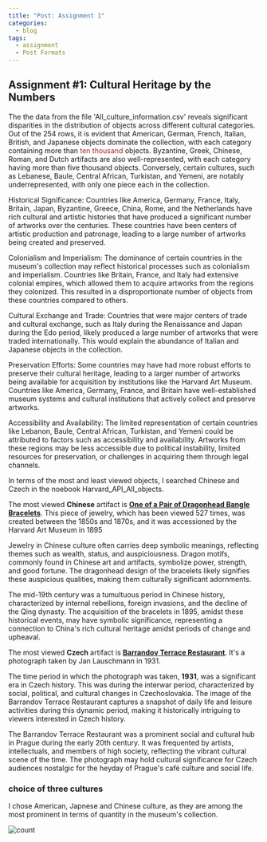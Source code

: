 ```yaml
---
title: "Post: Assignment 1"
categories:
  - blog
tags:
  - assignment
  - Post Formats
---
```


## Assignment #1: Cultural Heritage by the Numbers


The the data from the file 'All_culture_information.csv' reveals significant disparities in the distribution of objects across different cultural categories. Out of the 254 rows, it is evident that American, German, French, Italian, British, and Japanese objects dominate the collection, with each category containing more than <span style="color:brown">ten thousand</span> objects. Byzantine, Greek, Chinese, Roman, and Dutch artifacts are also well-represented, with each category having more than five thousand objects. Conversely, certain cultures, such as Lebanese, Baule, Central African, Turkistan, and Yemeni, are notably underrepresented, with only one piece each in the collection. 

Historical Significance: Countries like America, Germany, France, Italy, Britain, Japan, Byzantine, Greece, China, Rome, and the Netherlands have rich cultural and artistic histories that have produced a significant number of artworks over the centuries. These countries have been centers of artistic production and patronage, leading to a large number of artworks being created and preserved.

Colonialism and Imperialism: The dominance of certain countries in the museum's collection may reflect historical processes such as colonialism and imperialism. Countries like Britain, France, and Italy had extensive colonial empires, which allowed them to acquire artworks from the regions they colonized. This resulted in a disproportionate number of objects from these countries compared to others.

Cultural Exchange and Trade: Countries that were major centers of trade and cultural exchange, such as Italy during the Renaissance and Japan during the Edo period, likely produced a large number of artworks that were traded internationally. This would explain the abundance of Italian and Japanese objects in the collection.

Preservation Efforts: Some countries may have had more robust efforts to preserve their cultural heritage, leading to a larger number of artworks being available for acquisition by institutions like the Harvard Art Museum. Countries like America, Germany, France, and Britain have well-established museum systems and cultural institutions that actively collect and preserve artworks.

Accessibility and Availability: The limited representation of certain countries like Lebanon, Baule, Central African, Turkistan, and Yemeni could be attributed to factors such as accessibility and availability. Artworks from these regions may be less accessible due to political instability, limited resources for preservation, or challenges in acquiring them through legal channels.



In terms of the most and least viewed objects, I searched Chinese and Czech in the noebook Harvard_API_All_objects. 

The most viewed **Chinese** artifact is **[One of a Pair of Dragonhead Bangle Bracelets](https://harvardartmuseums.org/collections/object/232556?position=0)**.
This piece of jewelry, which has been viewed 527 times, was created between the 1850s and 1870s, and it was accessioned by the Harvard Art Museum in 1895

Jewelry in Chinese culture often carries deep symbolic meanings, reflecting themes such as wealth, status, and auspiciousness. Dragon motifs, commonly found in Chinese art and artifacts, symbolize power, strength, and good fortune. The dragonhead design of the bracelets likely signifies these auspicious qualities, making them culturally significant adornments.

The mid-19th century was a tumultuous period in Chinese history, characterized by internal rebellions, foreign invasions, and the decline of the Qing dynasty. The acquisition of the bracelets in 1895, amidst these historical events, may have symbolic significance, representing a connection to China's rich cultural heritage amidst periods of change and upheaval.

The most viewed **Czech** artifact is **[Barrandov Terrace Restaurant](https://harvardartmuseums.org/collections/object/318204?position=0&context=person&id=22140)**.
It's a photograph taken by Jan Lauschmann in 1931.

The time period in which the photograph was taken, **1931**, was a significant era in Czech history. This was during the interwar period, characterized by social, political, and cultural changes in Czechoslovakia. The image of the Barrandov Terrace Restaurant captures a snapshot of daily life and leisure activities during this dynamic period, making it historically intriguing to viewers interested in Czech history.

The Barrandov Terrace Restaurant was a prominent social and cultural hub in Prague during the early 20th century. It was frequented by artists, intellectuals, and members of high society, reflecting the vibrant cultural scene of the time. The photograph may hold cultural significance for Czech audiences nostalgic for the heyday of Prague's café culture and social life.


### choice of three cultures

I chose American, Japnese and Chinese culture, as they are among the most prominent in terms of quantity in the museum's collection.

![count](count.jpg)




